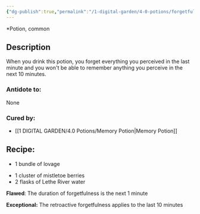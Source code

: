 ```yaml
---
{"dg-publish":true,"permalink":"/1-digital-garden/4-0-potions/forgetfulness-potion/","tags":["potion","yr1","common"]}
---
```


*Potion, common 

## Description

When you drink this potion, you forget everything you perceived in the last minute and you won't be able to remember anything you perceive in the next 10 minutes.

### Antidote to: 
None

### Cured by:
- [[1 DIGITAL GARDEN/4.0 Potions/Memory Potion\|Memory Potion]]

## Recipe:

- 1 bundle of lovage
* 1 cluster of mistletoe berries
* 2 flasks of Lethe River water

**Flawed**:
The duration of forgetfulness is the next 1 minute

**Exceptional:**
The retroactive forgetfulness applies to the last 10 minutes